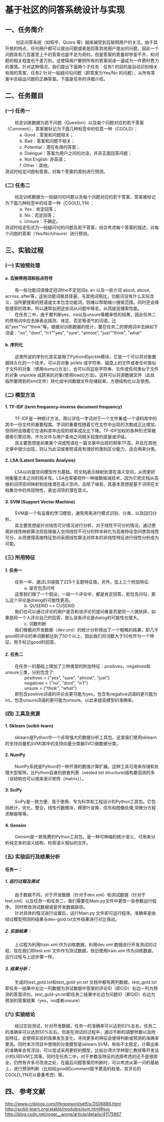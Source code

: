# 基于社区的问答系统设计与实现
## 一、任务简介
&nbsp;&nbsp;&nbsp;&nbsp;&nbsp;&nbsp;&nbsp;&nbsp;&nbsp;社区问答系统（如知乎、Quora 等）越来越受到互联网用户的关注。由于其开放的特点，任何用户都可以提出问题或者是回答其他用户提出的问题，因此一个问题具有几百甚至上千的答案也是不足为奇的。但是答案的质量却参差不齐，和问题的相关程度也千差万别，这使得用户要把所有的答案阅读一遍成为一件费时费力的事情。针对这种情况，我们提出下面两个子任务：任务1 的目的是自动识别相关有用的答案，任务2 针对一般疑问句问题（即答案为Yes/No 的问题），从所有答案中总结出问题的正确答案。下面是任务的详细介绍。
## 二、任务题目
### (一)	任务一
&nbsp;&nbsp;&nbsp;&nbsp;&nbsp;&nbsp;&nbsp;&nbsp;给定训练数据为若干问题（Question）以及每个问题对应的若干答案（Comment），答案被标记为下面几种标签中的任意一种（CGOLD）：   
&nbsp;&nbsp;&nbsp;&nbsp;&nbsp;&nbsp;&nbsp;&nbsp;&nbsp;&nbsp;&nbsp;&nbsp;a.	Good：答案和问题相关；   
&nbsp;&nbsp;&nbsp;&nbsp;&nbsp;&nbsp;&nbsp;&nbsp;&nbsp;&nbsp;&nbsp;&nbsp;b.	Bad：答案和问题不相关；   
&nbsp;&nbsp;&nbsp;&nbsp;&nbsp;&nbsp;&nbsp;&nbsp;&nbsp;&nbsp;&nbsp;&nbsp;c.	Potential：潜在有用的答案；   
&nbsp;&nbsp;&nbsp;&nbsp;&nbsp;&nbsp;&nbsp;&nbsp;&nbsp;&nbsp;&nbsp;&nbsp;d.	Dialogue：答案为用户之间的对话，并非正面回答问题；   
&nbsp;&nbsp;&nbsp;&nbsp;&nbsp;&nbsp;&nbsp;&nbsp;&nbsp;&nbsp;&nbsp;&nbsp;e. 	Not English: 非英语；   
&nbsp;&nbsp;&nbsp;&nbsp;&nbsp;&nbsp;&nbsp;&nbsp;&nbsp;&nbsp;&nbsp;&nbsp;f.	Other：其他。   
测试时给定问题和答案，对每个答案的类别进行预测。
### (二)	任务二
&nbsp;&nbsp;&nbsp;&nbsp;&nbsp;&nbsp;&nbsp;&nbsp;给定训练数据为一般疑问句问题以及每个问题对应的若干答案，答案被标记为下面几种标签中的任意一种（CGOLD_YN）：   
&nbsp;&nbsp;&nbsp;&nbsp;&nbsp;&nbsp;&nbsp;&nbsp;&nbsp;&nbsp;&nbsp;&nbsp;a.	Yes：肯定回答；   
&nbsp;&nbsp;&nbsp;&nbsp;&nbsp;&nbsp;&nbsp;&nbsp;&nbsp;&nbsp;&nbsp;&nbsp;b.	No：否定回答；   
&nbsp;&nbsp;&nbsp;&nbsp;&nbsp;&nbsp;&nbsp;&nbsp;&nbsp;&nbsp;&nbsp;&nbsp;c.	Unsure：不确定。   
测试时给定形式为一般疑问句的问题及若干答案，综合考虑每个答案的描述，对每个问题的答案（Yes/No/Unsure）进行预测。
## 三、实验过程
### (一)	实验预处理
#### a.	去掉停用词和标点符号  
&nbsp;&nbsp;&nbsp;&nbsp;&nbsp;&nbsp;&nbsp;&nbsp;有一些功能词语像定冠词the不定冠词a, an 以及一些介词 about, above, across, after等，这些功能词极其普遍，与其他词相比，功能词没有什么实际含义，当所要搜索的短语或文本包含功能词，则难以帮助缩小搜索范围，同时还会降低搜索的效率，所以通常会把这些词从问题中移去，从而提高搜索性能。  
&nbsp;&nbsp;&nbsp;&nbsp;&nbsp;&nbsp;&nbsp;&nbsp;在任务二中，由于要判断yes、no以及unsure等概率性的结果，因此任务二的停用词中应去掉表达揣测、肯定、否定等语气的词语，比如“yes”“no”“think”等。根据对训练数据的统计，要在任务二的停用词中去掉如下词语："no", "dont", "n't""yes", "sure", "almost", "just""think", "what"  
#### b.	序列化  
&nbsp;&nbsp;&nbsp;&nbsp;&nbsp;&nbsp;&nbsp;&nbsp;这里所说的序列化其实是用了Python的pickle模块，它是一个可以将对象数据持久化的一个技术，可以将对象 pickle 成字符串、磁盘上的文件或者任何类似于文件的对象（使用dump()方法），也可以将这些字符串、文件或任何类似于文件的对象 unpickle 成原来的对象(使用load()方法)。这样可以将源数据文件（此处指所要用到的xml文件）转化成中间数据文件存储起来，方便结构化以及使用。  
### (二)	模型方法
#### 1.	TF-IDF (term frequency–inverse document frequency)
&nbsp;&nbsp;&nbsp;&nbsp;&nbsp;&nbsp;&nbsp;&nbsp;TF-IDF是一种统计方法，用以评估一字词对于一个文件集或一个语料库中的其中一份文件的重要程度。字词的重要性随着它在文件中出现的次数成正比增加，但同时会随着它在语料库中出现的频率成反比下降。TF-IDF加权的各种形式常被搜索引擎应用，作为文件与用户查询之间相关程度的度量或评级。  
&nbsp;&nbsp;&nbsp;&nbsp;&nbsp;&nbsp;&nbsp;&nbsp;其主要思想是如果某个词或短语在一篇文章中出现的频率TF高，并且在其他文章中很少出现，则认为此词或者短语具有很好的类别区分能力，适合用来分类。
#### 2.	LSA (Latent Semantic Analysis)
&nbsp;&nbsp;&nbsp;&nbsp;&nbsp;&nbsp;&nbsp;&nbsp;LSA以向量空间模型作为基础，将文档表示映射到潜在语义空间，从而更好地衡量文本之间的相关性。LSA也常被视作一种维数缩减技术，因为它把文档从高维的词项空间映射到低维潜在语义空间，去除了噪音。其基本思想是基于词项在文档集合中的共现特性，表达词项的潜在意义。
#### 3.	SVM (Support Vector Machine)
&nbsp;&nbsp;&nbsp;&nbsp;&nbsp;&nbsp;&nbsp;&nbsp;SVM是一个有监督的学习模型，通常用来进行模式识别、分类、以及回归分析。  
&nbsp;&nbsp;&nbsp;&nbsp;&nbsp;&nbsp;&nbsp;&nbsp;其主要思想是针对线性可分情况进行分析，对于线性不可分的情况，通过使用非线性映射算法将低维输入空间线性不可分的样本转化为高维特征空间使其线性可分，从而使得高维特征空间采用线性算法对样本的非线性特征进行线性分析成为可能。
### (三)	所用特征
#### 1.	任务一
&nbsp;&nbsp;&nbsp;&nbsp;&nbsp;&nbsp;&nbsp;&nbsp;任务一中，通过LSI提取了225个主题特征值，另外，加上三个附加特征:  
&nbsp;&nbsp;&nbsp;&nbsp;&nbsp;&nbsp;&nbsp;&nbsp;&nbsp;&nbsp;&nbsp;&nbsp;&nbsp;&nbsp;&nbsp;&nbsp;a.	是否包含问号  
&nbsp;&nbsp;&nbsp;&nbsp;&nbsp;&nbsp;&nbsp;&nbsp;这里我们做了一个假设，一般一个评论中，都是肯定回答，若包含问句，那么这个评论是dialog的可能性更高。  
&nbsp;&nbsp;&nbsp;&nbsp;&nbsp;&nbsp;&nbsp;&nbsp;&nbsp;&nbsp;&nbsp;&nbsp;&nbsp;&nbsp;&nbsp;&nbsp;b.	QUSERID == CUSERID   
&nbsp;&nbsp;&nbsp;&nbsp;&nbsp;&nbsp;&nbsp;&nbsp;我们也可以通过评论的用户是否和该评论的提问者是否是同一人做抉择，如果是同一个人评论自己的回答，那么该条评论是dialog的可能性也很大。  
&nbsp;&nbsp;&nbsp;&nbsp;&nbsp;&nbsp;&nbsp;&nbsp;&nbsp;&nbsp;&nbsp;&nbsp;&nbsp;&nbsp;&nbsp;&nbsp;c.	词数判断  
&nbsp;&nbsp;&nbsp;&nbsp;&nbsp;&nbsp;&nbsp;&nbsp;我们根据对开发数据（dev.xml）的统计分析得出了一个粗略的结果，即几乎good的评论的单词数都达到了50个以上，因此我们将词数大于50也作为一个特征，用于标记good的回答。  
#### 2.	任务二
&nbsp;&nbsp;&nbsp;&nbsp;&nbsp;&nbsp;&nbsp;&nbsp;在任务一的基础上增加了三种类型的附加特征：positives，negatives和unsure三类，分别包含了:  
&nbsp;&nbsp;&nbsp;&nbsp;&nbsp;&nbsp;&nbsp;&nbsp;&nbsp;&nbsp;&nbsp;&nbsp;&nbsp;&nbsp;&nbsp;&nbsp;positives = {"yes", "sure", "almost", "just"}  
&nbsp;&nbsp;&nbsp;&nbsp;&nbsp;&nbsp;&nbsp;&nbsp;&nbsp;&nbsp;&nbsp;&nbsp;&nbsp;&nbsp;&nbsp;&nbsp;negatives = {"no", "dont", "n't"}  
&nbsp;&nbsp;&nbsp;&nbsp;&nbsp;&nbsp;&nbsp;&nbsp;&nbsp;&nbsp;&nbsp;&nbsp;&nbsp;&nbsp;&nbsp;&nbsp;unsure = {"think", "what"}  
&nbsp;&nbsp;&nbsp;&nbsp;&nbsp;&nbsp;&nbsp;&nbsp;即包含positive词语的评论会更可能为yes，包含有negative词语的更可能为no，包含unsure词语的更可能为unsure。以此来提高模型的准确率。
### (四)	工具及资源
#### 1.	Sklearn (scikit-learn)
&nbsp;&nbsp;&nbsp;&nbsp;&nbsp;&nbsp;&nbsp;&nbsp;sklearn是Python中一个非常强大的数据分析工具包，这里我们使用sklearn的支持向量机SVM(其中的支持向量分类器SVC)做数据分类。
#### 2.	NumPy
&nbsp;&nbsp;&nbsp;&nbsp;&nbsp;&nbsp;&nbsp;&nbsp;NumPy系统是Python的一种开源的数值计算扩展。这种工具可用来存储和处理大型矩阵，比Python自身的嵌套列表（nested list structure)结构要高效的多（该结构也可以用来表示矩阵（matrix））。
#### 3.	SciPy
&nbsp;&nbsp;&nbsp;&nbsp;&nbsp;&nbsp;&nbsp;&nbsp;SciPy是一款方便、易于使用、专为科学和工程设计的Python工具包。它包括统计，优化，整合，线性代数模块，傅里叶变换，信号和图像处理,常微分方程求解器等等。
#### 4.	Gensim
&nbsp;&nbsp;&nbsp;&nbsp;&nbsp;&nbsp;&nbsp;&nbsp;Gensim是一款免费的Python工具包，是一种可伸缩的统计语义，可用来分析纯文本的语义结构，检索语义相似的文件。
### (五)	实验运行及结果分析
#### 任务一：
##### 1.	运行过程及测试
&nbsp;&nbsp;&nbsp;&nbsp;&nbsp;&nbsp;&nbsp;&nbsp;由于数据不同，对于开发数据（针对于dev.xml）和测试数据（针对于test.xml）以及任务一和任务二，我们需要在Main.py文件中更改一些参数运行程序。 同时修改测试数据或是开发数据路径。  
&nbsp;&nbsp;&nbsp;&nbsp;&nbsp;&nbsp;&nbsp;&nbsp;针对具体的情况进行设置后，运行Main.py 文件即可运行程序。准确率是由经过模型预测的结果与dev-gold.txt文件结果进行对比得出。
##### 2.	实验结果：
&nbsp;&nbsp;&nbsp;&nbsp;&nbsp;&nbsp;&nbsp;&nbsp;上过程为利用train.xml 作为训练数据，利用dev.xml 数据进行开发测试的过程，现在我们将test.xml 文件作为测试数据，依旧使用train.xml 作为训练数据，运行过程与上述步骤一样。
##### 3.	结果分析：
&nbsp;&nbsp;&nbsp;&nbsp;&nbsp;&nbsp;&nbsp;&nbsp;生成的test_gold.txt和test_gold-yn.txt 文档中都有两列数据，test_gold.txt即任务一结果中左边一列数据为测试数据中答案的评论ID（即CID）右边一列为预测的答案评价。test_gold-yn.txt即任务二结果中左边为问题ID（即QID）右边为预测的答案结果（yes，no或者unsure）
### (六)	实验结论
&nbsp;&nbsp;&nbsp;&nbsp;&nbsp;&nbsp;&nbsp;&nbsp;经过实验测试，针对开发数据，任务一的准确率可以达到63%左右，任务二的准确率可以达到50%左右。但是在测试的过程中，通过不断的调整参数以及附加特征，会使得实验的效果发生变化，寻找更多的特征会使得判断或预测的准确率更高。同时本次项目中使用的分类模型是sklearn SVM，有些不太稳定，计算出来的准确率会有浮动，可以尝试采用更好的模型，比如台湾大学林智仁教授等开发设计的LIBSVM工具等。同时在任务二中，对于参数及特征的选择考虑的还不是很周全，仍然有许多可改进之处，在最后问题答案的判断时，可以考虑从第一问的基础上，进行预测判断（比如给good的comment赋予更高的权值，其评论的CGOLD_YN可以着重考虑）等。
## 四、	参考文献
http://www.cnblogs.com/lifegoesonitself/p/3506886.html  
http://scikit-learn.org/stable/modules/svm.html#svc  
http://blog.csdn.net/roger__wong/article/details/41175967  
